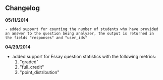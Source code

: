 ## Changelog

**05/11/2014**

    - added support for counting the number of students who have provided an answer to the question being analyzer, the output is returned in the fields "responses" and "user_ids"

**04/29/2014**

* added support for Essay question statistics with the following metrics:
  1. "graded"
  2. "full_credit"
  3. "point_distribution"
